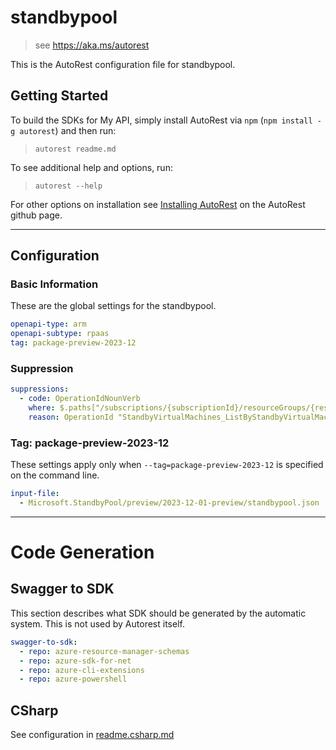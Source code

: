 # standbypool

> see https://aka.ms/autorest

This is the AutoRest configuration file for standbypool.

## Getting Started

To build the SDKs for My API, simply install AutoRest via `npm` (`npm install -g autorest`) and then run:

> `autorest readme.md`

To see additional help and options, run:

> `autorest --help`

For other options on installation see [Installing AutoRest](https://aka.ms/autorest/install) on the AutoRest github page.

---

## Configuration

### Basic Information

These are the global settings for the standbypool.

``` yaml
openapi-type: arm
openapi-subtype: rpaas
tag: package-preview-2023-12
```

### Suppression
``` yaml
suppressions:
  - code: OperationIdNounVerb
    where: $.paths["/subscriptions/{subscriptionId}/resourceGroups/{resourceGroupName}/providers/Microsoft.StandbyPool/standbyVirtualMachinePools/{standbyVirtualMachinePoolName}/standbyVirtualMachines"].get.operationId
    reason: OperationId "StandbyVirtualMachines_ListByStandbyVirtualMachinePoolResource" does seem to be a Noun_Verb
```


### Tag: package-preview-2023-12

These settings apply only when `--tag=package-preview-2023-12` is specified on the command line.

```yaml $(tag) == 'package-preview-2023-12'
input-file:
  - Microsoft.StandbyPool/preview/2023-12-01-preview/standbypool.json
```

---

# Code Generation

## Swagger to SDK

This section describes what SDK should be generated by the automatic system.
This is not used by Autorest itself.

``` yaml $(swagger-to-sdk)
swagger-to-sdk:
  - repo: azure-resource-manager-schemas
  - repo: azure-sdk-for-net
  - repo: azure-cli-extensions
  - repo: azure-powershell
```

## CSharp

See configuration in [readme.csharp.md](./readme.csharp.md)
